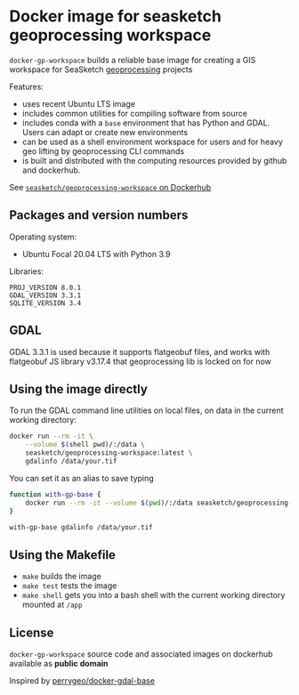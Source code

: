 # Docker image for seasketch geoprocessing workspace

`docker-gp-workspace` builds a reliable base image for creating a GIS workspace for SeaSketch [geoprocessing](https://github.com/seasketch/geoprocessing) projects

Features:
- uses recent Ubuntu LTS image
- includes common utilities for compiling software from source
- includes conda with a `base` environment that has Python and GDAL.  Users can adapt or create new environments
- can be used as a shell environment workspace for users and for heavy geo lifting by geoprocessing CLI commands
- is built and distributed with the computing resources provided by github and dockerhub.

See [`seasketch/geoprocessing-workspace` on Dockerhub](https://hub.docker.com/r/seasketch/geoprocessing-workspace)

## Packages and version numbers

Operating system:
* Ubuntu Focal 20.04 LTS with Python 3.9

Libraries:
```
PROJ_VERSION 8.0.1
GDAL_VERSION 3.3.1
SQLITE_VERSION 3.4
```

## GDAL

GDAL 3.3.1 is used because it supports flatgeobuf files, and works with flatgeobuf JS library v3.17.4 that geoprocessing lib is locked on for now

## Using the image directly

To run the GDAL command line utilities on local files, on data in the current working directory:

```bash
docker run --rm -it \
    --volume $(shell pwd)/:/data \
    seasketch/geoprocessing-workspace:latest \
    gdalinfo /data/your.tif
```

You can set it as an alias to save typing

```bash
function with-gp-base {
    docker run --rm -it --volume $(pwd)/:/data seasketch/geoprocessing-workspace:latest "$@"
}

with-gp-base gdalinfo /data/your.tif
```

## Using the Makefile

- `make` builds the image
- `make test` tests the image
- `make shell` gets you into a bash shell with the current working directory mounted at `/app`

## License

`docker-gp-workspace` source code and associated images on dockerhub available as **public domain**

Inspired by [perrygeo/docker-gdal-base](https://github.com/perrygeo/docker-gdal-base)